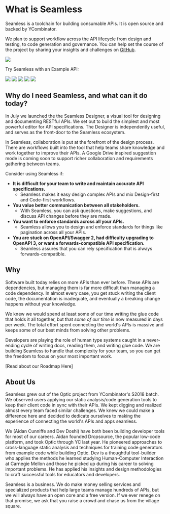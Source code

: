 # What is Seamless 

Seamless is a toolchain for building consumable APIs. It is open source and backed by YCombinator. 

We plan to support workflow across the API lifecycle from design and testing, to code generation and governance. You can help set the course of the project by sharing your insights and challenges on [GitHub](https://github.com/seamlessapis/seamless/issues/18). 

<a href="https://designer.seamlessapis.com"><img src="/images/try_designer.svg" /><a/>


<span>Try Seamless with an Example API:</span>

<div class="example-image-wrapper">
<a href="https://designer.seamlessapis.com/examples/github" target="_blank" class="example-image" href="https://designer.seamlessapis.com"><img src="/images/github.png" /><a/>
<a href="https://designer.seamlessapis.com/examples/netlify" target="_blank" class="example-image" href="https://designer.seamlessapis.com"><img src="/images/netlify.svg" /><a/>
<a href="https://designer.seamlessapis.com/examples/stripe" target="_blank" class="example-image" href="https://designer.seamlessapis.com"><img src="/images/stripe.svg" /><a/>
<a href="https://designer.seamlessapis.com/examples/circleci" target="_blank" class="example-image" href="https://designer.seamlessapis.com"><img src="/images/circleci.png" /><a/>
<a href="https://designer.seamlessapis.com/examples/gitlab" target="_blank" class="example-image" href="https://designer.seamlessapis.com"><img src="/images/gitlab.svg" /><a/>
</div>

## Why do I need Seamless, and what can it do today?

In July we launched the the Seamless Designer, a visual tool for designing and documenting RESTful APIs. We set out to build the simplest and most powerful editor for API specifications. The Designer is independently useful, and serves as the front-door to the Seamless ecosystem. 

In Seamless, collaboration is put at the forefront of the design process. There are workflows built into the tool that help teams share knowledge and work together to improve their APIs. A Google Drive inspired suggestion mode is coming soon to support richer collaboration and requirements gathering between teams. 

Consider using Seamless if:

- **It is difficult for your team to write and maintain accurate API specifications.**
    - Seamless makes it easy design complex APIs and mix Design-first and Code-first workflows.
- **You value better communication between all stakeholders.**
    - With Seamless, you can ask questions, make suggestions, and discuss API changes before they are made.
- **You want to enforce standards across all your APIs.**
    - Seamless allows you to design and enforce standards for things like pagination across all your APIs.
- **You are stuck on OpenAPI/Swagger 2, had difficulty upgrading to OpenAPI 3, or want a forwards-compatible API specification.**
    - Seamless assures that you can rely specification that is always forwards-compatible.

## Why

Software built today relies on more APIs than ever before. These APIs are dependencies, but managing them is far more difficult than managing a code dependency. In almost every case, you get stuck writing the client code, the documentation is inadequate, and eventually a breaking change happens without your knowledge. 

We knew we would spend at least some of our time writing the glue code that holds it all together, but that *some of our time* is now measured in days per week. The total effort spent connecting the world's APIs is massive and keeps some of our best minds from solving other problems.

Developers are playing the role of human type systems caught in a never-ending cycle of writing docs, reading them, and writing glue code. We are building Seamless to handle that complexity for your team, so you can get the freedom to focus on your most important work. 

[Read about our Roadmap Here]

## About Us

Seamless grew out of the Optic project from YCombinator's S2018 batch. We observed users applying our static analysis/code generation tools to keep their client code in sync with their APIs. We kept digging and realized almost every team faced similar challenges. We knew we could make a difference here and decided to dedicate ourselves to making the experience of connecting the world's APIs and apps seamless. 

We (Aidan Cunniffe and Dev Doshi) have both been building developer tools for most of our careers. Aidan founded Dropsource, the popular low-code platform, and took Optic through YC last year. He pioneered approaches to cross-language static analysis and techniques for training code generators from example code while building Optic. Dev is a thoughtful tool-builder who applies the methods he learned studying Human-Computer Interaction at Carnegie Mellon and those he picked up during his career to solving important problems. He has applied his insights and design methodologies to craft successful tools for educators and developers. 

Seamless is a business. We do make money selling services and specialized products that help large teams manage hundreds of APIs, but we will always have an open core and a free version. If we ever renege on that promise, we ask that you raise a crowd and chase us from the village square. 
